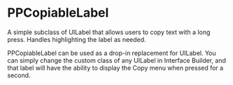 PPCopiableLabel
===============

A simple subclass of UILabel that allows users to copy text with a long press. Handles highlighting the label as needed.

PPCopiableLabel can be used as a drop-in replacement for UILabel. You can simply change the custom class of any UILabel in Interface Builder, and that label will have the ability to display the Copy menu when pressed for a second.
